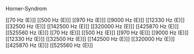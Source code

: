 Horner-Syndrom

[[70 Hz (E)]]
[[500 Hz (E)]]
[[970 Hz (E)]]
[[9000 Hz (E)]]
[[12330 Hz (E)]]
[[32500 Hz (E)]]
[[142500 Hz (E)]]
[[320000 Hz (E)]]
[[425870 Hz (E)]]
[[525560 Hz (E)]]
[[70 Hz (E)]]
[[500 Hz (E)]]
[[970 Hz (E)]]
[[9000 Hz (E)]]
[[12330 Hz (E)]]
[[32500 Hz (E)]]
[[142500 Hz (E)]]
[[320000 Hz (E)]]
[[425870 Hz (E)]]
[[525560 Hz (E)]]